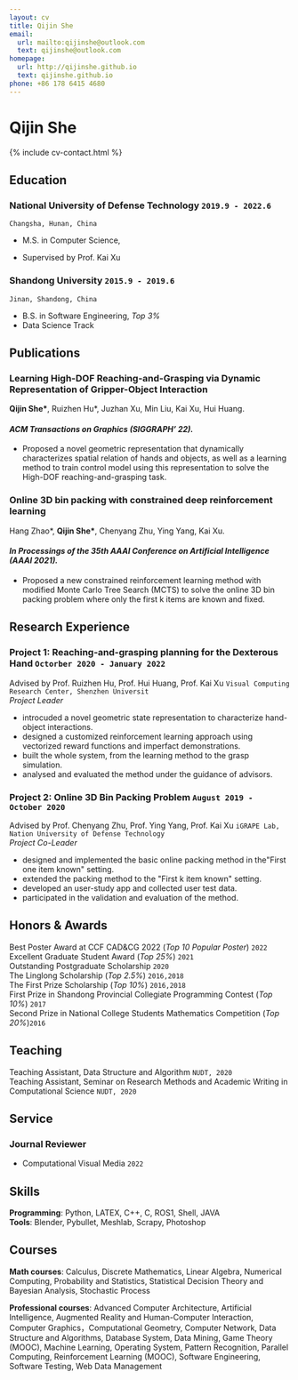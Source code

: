 ```yaml
---
layout: cv
title: Qijin She
email:
  url: mailto:qijinshe@outlook.com
  text: qijinshe@outlook.com
homepage:
  url: http://qijinshe.github.io
  text: qijinshe.github.io
phone: +86 178 6415 4680
---
```


# Qijin She

<!--
include contact information from the front matter
Supported arguments:
    - homepage: url, text
    - phone
    - email
-->

{% include cv-contact.html %}
<!-- ## **Introduction**
My research interests are in reinforcement learning, computer graphics and robotics, with a focus on applying learning methods to robotic manipulation and animation generation. -->

## **Education**

### National University of Defense Technology `2019.9 - 2022.6`

```
Changsha, Hunan, China
```

- M.S. in Computer Science,
<!-- - Supervised by Prof. [Kai Xu](https://kevinkaixu.net/) -->
- Supervised by Prof. Kai Xu

### Shandong University `2015.9 - 2019.6`

```
Jinan, Shandong, China
```

- B.S. in Software Engineering, _Top 3%_
- Data Science Track
<!-- - Data Science track -->

## **Publications**
<!-- * indicates equal contribution -->
### **Learning High-DOF Reaching-and-Grasping via Dynamic Representation of Gripper-Object Interaction** <br>
**Qijin She\***, Ruizhen Hu*, Juzhan Xu, Min Liu, Kai Xu, Hui Huang. <br>
#### _ACM Transactions on Graphics (SIGGRAPH’ 22)._
<!-- [[PDF](https://arxiv.org/pdf/2204.13998.pdf)]
[[Project Page](https://kevinkaixu.net/projects/ibsgrasp.html)]
[[Code](https://github.com/qijinshe/IBS-Grasping)]  -->
* Proposed a novel geometric representation that dynamically characterizes spatial relation of hands and objects, as well as a learning method
to train control model using this representation to solve the High-DOF reaching-and-grasping task.


### **Online 3D bin packing with constrained deep reinforcement learning** <br>
Hang Zhao*, **Qijin She\***, Chenyang Zhu, Ying Yang, Kai Xu. <br>
#### _In Processings of the 35th AAAI Conference on Artificial Intelligence (AAAI 2021)._ 
<!-- [[Paper](https://ojs.aaai.org/index.php/AAAI/article/view/16155/15962)]
[[Code](https://github.com/alexfrom0815/Online-3D-BPP-DRL)] -->
* Proposed a new constrained reinforcement learning method with modified Monte Carlo Tree Search (MCTS) to solve the online 3D bin packing problem where only the first k items are known and fixed.

## **Research Experience**

### **Project 1: Reaching-and-grasping planning for the Dexterous Hand** `Octorber 2020 - January 2022` <br>
Advised by Prof. Ruizhen Hu, Prof. Hui Huang, Prof. Kai Xu  `Visual Computing Research Center, Shenzhen Universit`<br>
_Project Leader_ <br>
* introcuded a novel geometric state representation to characterize hand-object interactions.
* designed a customized reinforcement learning approach using vectorized reward functions and imperfact demonstrations.
* built the whole system, from the learning method to the grasp simulation.
* analysed and evaluated the method under the guidance of advisors.

### **Project 2: Online 3D Bin Packing Problem** `August 2019 - October 2020`<br>
Advised by Prof. Chenyang Zhu, Prof. Ying Yang, Prof. Kai Xu `iGRAPE Lab, Nation University of Defense Technology` <br>
_Project Co-Leader_ <br>
* designed and implemented the basic online packing method in the"First one item known" setting.
* extended the packing method to the "First k item known" setting.
* developed an user-study app and collected user test data.
* participated in the validation and evaluation of the method.

<!-- ## Experience

### **Shenzhen University, Visual Computing Research Center** `2021.3 - 2022.3`

_Research Assistant_, Advised by Prof. [Ruizhen Hu](https://csse.szu.edu.cn/staff/ruizhenhu/) and Prof. [Hui Huang](https://vcc.tech/~huihuang) -->


## **Honors & Awards**

Best Poster Award at CCF CAD&CG 2022 (_Top 10 Popular Poster_) `2022` <br>
Excellent Graduate Student Award (_Top 25%_) `2021` <br>
Outstanding Postgraduate Scholarship `2020` <br>
The Linglong Scholarship (_Top 2.5%_) `2016,2018`  <br>
The First Prize Scholarship (_Top 10%_) `2016,2018`  <br>
First Prize in Shandong Provincial Collegiate Programming Contest (_Top 10%_) `2017`<br>
Second Prize in National College Students Mathematics Competition (_Top 20%_)`2016` <br>


## **Teaching**
Teaching Assistant, Data Structure and Algorithm `NUDT, 2020` <br>
Teaching Assistant, Seminar on Research Methods and Academic Writing in Computational Science `NUDT, 2020` <br>

## **Service**

### **Journal Reviewer**
* Computational Visual Media `2022`

## **Skills**
**Programming**: Python, LATEX, C++, C, ROS1, Shell, JAVA <br>
**Tools**: Blender, Pybullet, Meshlab, Scrapy, Photoshop <br>

## **Courses**
**Math courses**: Calculus, Discrete Mathematics, Linear Algebra, Numerical Computing, Probability and Statistics, Statistical Decision Theory and Bayesian Analysis, Stochastic Process <br>

**Professional courses**: Advanced Computer Architecture, Artificial Intelligence, Augmented Reality and Human-Computer Interaction, Computer Graphics，Computational Geometry, Computer Network, Data Structure and Algorithms, Database System, Data Mining, Game Theory (MOOC), Machine Learning, Operating System, Pattern Recognition, Parallel Computing, Reinforcement Learning (MOOC), Software Engineering, Software Testing, Web Data Management <br>



<!-- ### Footer

Last updated: May 2013 -->
